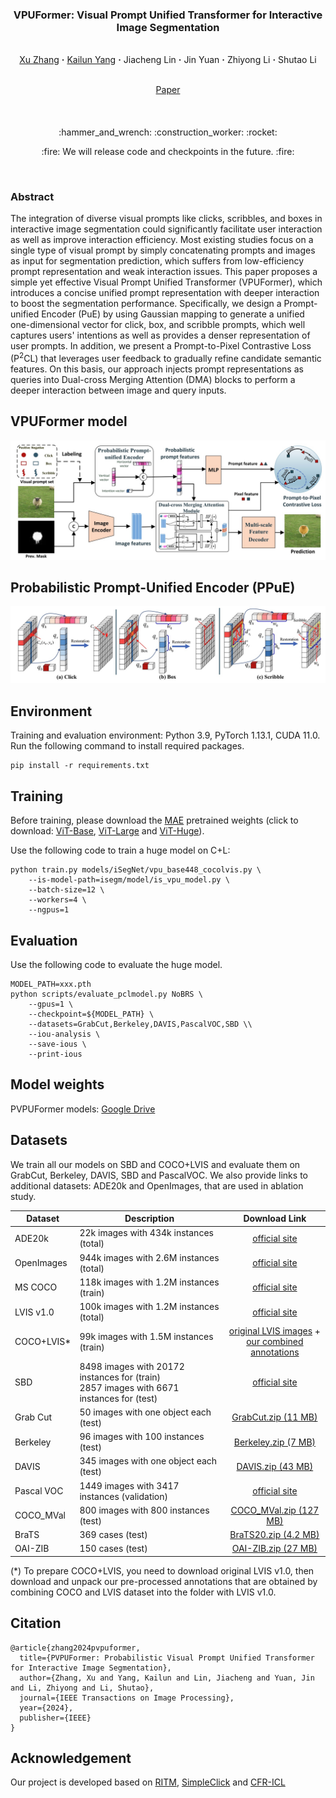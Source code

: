 ### <p align="center">VPUFormer: Visual Prompt Unified Transformer for Interactive Image Segmentation
<br>
<div align="center">
  <a href="https://www.researchgate.net/profile/Zhang-Xu-48/research" target="_blank">Xu&nbsp;Zhang</a> <b>&middot;</b>
  <a href="https://www.researchgate.net/profile/Kailun-Yang" target="_blank">Kailun&nbsp;Yang</a> <b>&middot;</b>
  Jiacheng&nbsp;Lin</a> <b>&middot;</b>
  Jin&nbsp;Yuan</a> <b>&middot;</b>
  Zhiyong&nbsp;Li</a> <b>&middot;</b>
  Shutao&nbsp;Li</a>
  <br> <br>

  <a href="https://arxiv.org/pdf/2306.06656.pdf" target="_blank">Paper</a>

####

[comment]: <> (  <a href="https://arxiv.org/" target="_blank">Demo Video &#40;Youtube&#41;</a> &emsp;)

[comment]: <> (  <a href="https://arxiv.org/" target="_blank">演示视频 &#40;B站&#41;</a> &emsp;)
</div>
<br>
<p align="center">:hammer_and_wrench: :construction_worker: :rocket:</p>
<p align="center">:fire: We will release code and checkpoints in the future. :fire:</p>
<br>


### Abstract
The integration of diverse visual prompts like clicks, scribbles, and boxes in interactive image segmentation could significantly facilitate user interaction as well as improve interaction efficiency. Most existing studies focus on a single type of visual prompt by simply concatenating prompts and images as input for segmentation prediction, which suffers from low-efficiency prompt representation and weak interaction issues. This paper proposes a simple yet effective Visual Prompt Unified Transformer (VPUFormer), which introduces a concise unified prompt representation with deeper interaction to boost the segmentation performance. Specifically, we design a Prompt-unified Encoder (PuE) by using Gaussian mapping to generate a unified one-dimensional vector for click, box, and scribble prompts, which well captures users' intentions as well as provides a denser representation of user prompts. In addition, we present a Prompt-to-Pixel Contrastive Loss (P$^2$CL) that leverages user feedback to gradually refine candidate semantic features. On this basis, our approach injects prompt representations as queries into Dual-cross Merging Attention (DMA) blocks to perform a deeper interaction between image and query inputs. 


## VPUFormer model

![VPUFormer](assets/network.jpg)

## Probabilistic Prompt-Unified Encoder (PPuE)
![PPuE](assets/PPuE.jpg)


## Environment
Training and evaluation environment: Python 3.9, PyTorch 1.13.1, CUDA 11.0. Run the following command to install required packages.
```
pip install -r requirements.txt
```

## Training
Before training, please download the [MAE](https://github.com/facebookresearch/mae) pretrained weights (click to download: [ViT-Base](https://dl.fbaipublicfiles.com/mae/pretrain/mae_pretrain_vit_base.pth), [ViT-Large](https://dl.fbaipublicfiles.com/mae/pretrain/mae_pretrain_vit_large.pth) and [ViT-Huge](https://dl.fbaipublicfiles.com/mae/pretrain/mae_pretrain_vit_huge.pth)).

Use the following code to train a huge model on C+L: 
```
python train.py models/iSegNet/vpu_base448_cocolvis.py \
    --is-model-path=isegm/model/is_vpu_model.py \
    --batch-size=12 \
    --workers=4 \
    --ngpus=1
```

## Evaluation

Use the following code to evaluate the huge model.

```
MODEL_PATH=xxx.pth
python scripts/evaluate_pclmodel.py NoBRS \
    --gpus=1 \
    --checkpoint=${MODEL_PATH} \
    --datasets=GrabCut,Berkeley,DAVIS,PascalVOC,SBD \\
    --iou-analysis \
    --save-ious \
    --print-ious

```


## Model weights 
PVPUFormer models: [Google Drive](https://drive.google.com/drive/folders/1_XaEIJnPkW9fWoZsYZcfWpGyEXuvonUM?usp=drive_linkr)

## Datasets

We train all our models on SBD and COCO+LVIS and evaluate them on GrabCut, Berkeley, DAVIS, SBD and PascalVOC. We also provide links to additional datasets: ADE20k and OpenImages, that are used in ablation study.

| Dataset   |                      Description             |           Download Link              |
|-----------|----------------------------------------------|:------------------------------------:|
|ADE20k     |  22k images with 434k instances (total)      |  [official site][ADE20k]             |
|OpenImages |  944k images with 2.6M instances (total)     |  [official site][OpenImages]         |
|MS COCO    |  118k images with 1.2M instances (train)     |  [official site][MSCOCO]             |
|LVIS v1.0  |  100k images with 1.2M instances (total)     |  [official site][LVIS]               |
|COCO+LVIS* |  99k images with 1.5M instances (train)      |  [original LVIS images][LVIS] + <br> [our combined annotations][COCOLVIS_annotation] |
|SBD        |  8498 images with 20172 instances for (train)<br>2857 images with 6671 instances for (test) |[official site][SBD]|
|Grab Cut   |  50 images with one object each (test)       |  [GrabCut.zip (11 MB)][GrabCut]      |
|Berkeley   |  96 images with 100 instances (test)         |  [Berkeley.zip (7 MB)][Berkeley]     |
|DAVIS      |  345 images with one object each (test)      |  [DAVIS.zip (43 MB)][DAVIS]          |
|Pascal VOC |  1449 images with 3417 instances (validation)|  [official site][PascalVOC]          |
|COCO_MVal  |  800 images with 800 instances (test)        |  [COCO_MVal.zip (127 MB)][COCO_MVal] |
|BraTS      |  369 cases (test)                            |  [BraTS20.zip (4.2 MB)][BraTS]       |
|OAI-ZIB    |  150 cases (test)                            |  [OAI-ZIB.zip (27 MB)][OAI-ZIB]      |

[ADE20k]: http://sceneparsing.csail.mit.edu/
[OpenImages]: https://storage.googleapis.com/openimages/web/download.html
[MSCOCO]: https://cocodataset.org/#download
[LVIS]: https://www.lvisdataset.org/dataset
[SBD]: http://home.bharathh.info/pubs/codes/SBD/download.html
[GrabCut]: https://drive.google.com/uc?export=download&id=1qKorUonIQcn3Z_IB6-en1K5q1K4T6pVK
[Berkeley]: https://drive.google.com/uc?export=download&id=1yo6PMKaMAu5jCCWf-Qf2boeG18b-m4vZ
[DAVIS]: https://drive.google.com/uc?export=download&id=1kyjN6EJSjwGnzSJxVjm3Pl2-XAjV7tac
[PascalVOC]: http://host.robots.ox.ac.uk/pascal/VOC/
[COCOLVIS_annotation]: https://drive.google.com/uc?export=download&id=17z9aZPlRv8vpU1AEz_M0WuZC6uBkqEWE
[COCO_MVal]: https://drive.google.com/uc?export=download&id=1_TgkjAmmpJLMIYSBRp89gaPNrFp_XxW5
[BraTS]: https://drive.google.com/uc?export=download&id=1uaveX_nziTLaJOj-Gl3csvIaa6Q__EhP
[OAI-ZIB]: https://drive.google.com/uc?export=download&id=11N6pJL5HowogUriCXVFbK3GacPL2X2Xx


(*) To prepare COCO+LVIS, you need to download original LVIS v1.0, then download and unpack our 
pre-processed annotations that are obtained by combining COCO and LVIS dataset into the folder with LVIS v1.0.


## Citation

```
@article{zhang2024pvpuformer,
  title={PVPUFormer: Probabilistic Visual Prompt Unified Transformer for Interactive Image Segmentation},
  author={Zhang, Xu and Yang, Kailun and Lin, Jiacheng and Yuan, Jin and Li, Zhiyong and Li, Shutao},
  journal={IEEE Transactions on Image Processing},
  year={2024},
  publisher={IEEE}
}
```

## Acknowledgement
Our project is developed based on [RITM](https://github.com/SamsungLabs/ritm_interactive_segmentation), [SimpleClick](https://github.com/uncbiag/SimpleClick) and [CFR-ICL](https://github.com/TitorX/CFR-ICL-Interactive-Segmentation)
